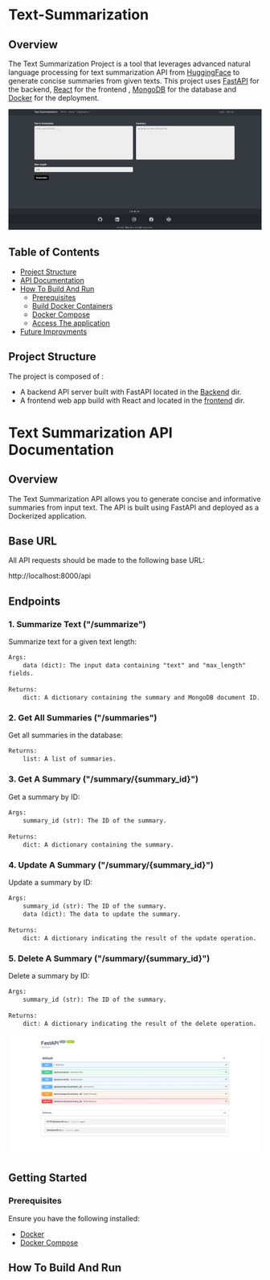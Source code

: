 # Text-Summarization

## Overview

The Text Summarization Project is a tool that leverages advanced natural language processing for text summarization API from [HuggingFace](https://huggingface.co) to generate concise summaries from given texts. This project uses [FastAPI](https://fastapi.tiangolo.com/) for the backend, [React](https://reactjs.org/) for the frontend , [MongoDB](https://www.mongodb.com) for the database and [Docker](https://www.docker.com) for the deployment.

![UI](frontend/public/UI.jpg)

## Table of Contents

- [Project Structure](#project-structure)
- [API Documentation](#api-documentation)
- [How To Build And Run](#how-to-build-and-run)
  - [Prerequisites](#prerequisites)
  - [Build Docker Containers](#build-docker-containers)
  - [Docker Compose](#docker-compose)
  - [Access The application](#access-the-application)
- [Future Improvments](#future-improvments)



## Project Structure

The project is composed of :

* A backend API server built with FastAPI located in the [Backend](Backend) dir.
* A frontend web app build with React and located in the [frontend](frontend) dir.

# Text Summarization API Documentation

## Overview

The Text Summarization API allows you to generate concise and informative summaries from input text. The API is built using FastAPI and deployed as a Dockerized application.

## Base URL

All API requests should be made to the following base URL:

http://localhost:8000/api

## Endpoints

### 1. Summarize Text ("/summarize")
Summarize text for a given text length:

    Args:
        data (dict): The input data containing "text" and "max_length" fields.

    Returns:
        dict: A dictionary containing the summary and MongoDB document ID.
### 2. Get All Summaries ("/summaries")
 Get all summaries in the database:

    Returns:
        list: A list of summaries.
### 3. Get A Summary  ("/summary/{summary_id}")
Get a summary by ID:

    Args:
        summary_id (str): The ID of the summary.

    Returns:
        dict: A dictionary containing the summary.
### 4. Update A Summary  ("/summary/{summary_id}")
Update a summary by ID:

    Args:
        summary_id (str): The ID of the summary.
        data (dict): The data to update the summary.

    Returns:
        dict: A dictionary indicating the result of the update operation.

### 5. Delete A Summary  ("/summary/{summary_id}")
Delete a summary by ID:

    Args:
        summary_id (str): The ID of the summary.

    Returns:
        dict: A dictionary indicating the result of the delete operation.

![API](frontend/public/APIRoutes.jpg)


## Getting Started

### Prerequisites

Ensure you have the following installed:

- [Docker](https://www.docker.com/)
- [Docker Compose](https://docs.docker.com/compose/)

## How To Build And Run

